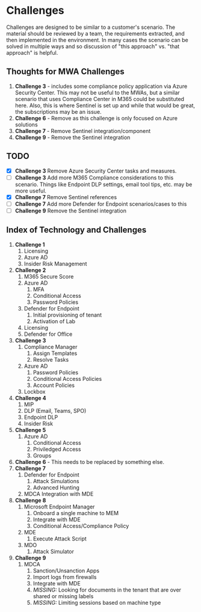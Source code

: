 # Challenges
Challenges are designed to be similar to a customer's scenario.  The material should be reviewed by a team, the requirements extracted, and then implemented in the environment. In many cases the scenario can be solved in multiple ways and so discussion of "this approach" vs. "that approach" is helpful.

## Thoughts for MWA Challenges
1. **Challenge 3** - includes some compliance policy application via Azure Security Center.  This may not be useful to the MWAs, but a similar scenario that uses Compliance Center in M365 could be substituted here. Also, this is where Sentinel is set up and while that would be great, the subscriptions may be an issue.
1. **Challenge 6** - Remove as this challenge is only focused on Azure solutions
1. **Challenge 7** - Remove Sentinel integration/component
1. **Challenge 9** - Remove the Sentinel integration

## TODO ##
- [X] **Challenge 3** Remove Azure Security Center tasks and measures.
- [ ] **Challenge 3** Add more M365 Compliance considerations to this scenario.  Things like Endpoint DLP settings, email tool tips, etc. may be more useful.
- [X] **Challenge 7** Remove Sentinel references
- [ ] **Challenge 7** Add more Defender for Endpoint scenarios/cases to this 
- [ ] **Challenge 9** Remove the Sentinel integration

## Index of Technology and Challenges ##
1. **Challenge 1** 
    1. Licensing
    1. Azure AD
    1. Insider Risk Management
1. **Challenge 2**
    1. M365 Secure Score
    1. Azure AD
        1. MFA
        1. Conditional Access
        1. Password Policies
    1. Defender for Endpoint
        1. Initial provisioning of tenant
        1. Activation of Lab
    1. Licensing
    1. Defender for Office
1. **Challenge 3**
    1. Compliance Manager
        1. Assign Templates
        1. Resolve Tasks
    1. Azure AD
        1. Password Policies
        1. Conditional Access Policies
        1. Account Policies
    1. Lockbox
1. **Challenge 4**
    1. MIP
    1. DLP (Email, Teams, SPO)
    1. Endpoint DLP
    1. Insider Risk
1. **Challenge 5**
    1. Azure AD
        1. Conditional Access
        1. Priviledged Access
        1. Groups
1. **Challenge 6** - This needs to be replaced by something else. 
1. **Challenge 7**
    1. Defender for Endpoint
        1. Attack Simulations
        1. Advanced Hunting
    1. MDCA Integration with MDE
1. **Challenge 8**
    1. Microsoft Endpoint Manager
        1. Onboard a single machine to MEM
        1. Integrate with MDE
        1. Conditional Access/Compliance Policy
    1. MDE
        1. Execute Attack Script
    1. MDO
        1. Attack Simulator
1. **Challenge 9**
    1. MDCA
        1. Sanction/Unsanction Apps
        1. Import logs from firewalls
        1. Integrate with MDE
        1. *MISSING:* Looking for documents in the tenant that are over shared or missing labels
        1. *MISSING:* Limiting sessions based on machine type